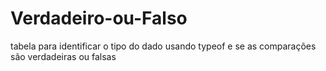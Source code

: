 # Verdadeiro-ou-Falso
tabela para identificar o tipo do dado usando typeof e se as comparações são verdadeiras ou falsas
